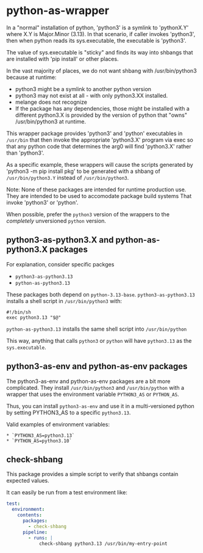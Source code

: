# python-as-wrapper

In a "normal" installation of python, 'python3' is a symlink
to 'pythonX.Y' where X.Y is Major.Minor (3.13).  In that scenario,
if caller invokes 'python3', then when python reads its sys.executable,
the executable is 'python3'.

The value of sys.executable is "sticky" and finds its way into shbangs that
are installed with 'pip install' or other places.

In the vast majority of places, we do not want shbang with
/usr/bin/python3 because at runtime:
 * python3 might be a symlink to another python version
 * python3 may not exist at all - with only python3.XX installed.
 * melange does not recognize
 * If the package has any dependencies, those might be installed
   with a different python3.X is provided by the version of python
   that "owns" /usr/bin/python3 at runtime.

This wrapper package provides 'python3' and 'python' executables in `/usr/bin`
that then invoke the appropriate 'python3.X' program via exec so that
any python code that determines the arg0 will find 'python3.X' rather than 'python3'.

As a specific example, these wrappers will cause the scripts generated by
'python3 -m pip install pkg' to be generated with a shbang of
`/usr/bin/python3.Y` instead of `/usr/bin/python3`.

Note: None of these packages are intended for runtime production use.
They are intended to be used to accomodate package build systems
That invoke 'python3' or 'python'.

When possible, prefer the `python3` version of the wrappers to the _completely_
unversioned `python` version.

## python3-as-python3.X and python-as-python3.X packages
For explanation, consider specific packges
 * `python3-as-python3.13`
 * `python-as-python3.13`

These packages both depend on `python-3.13-base`.
`python3-as-python3.13` installs a shell script in `/usr/bin/python3`
with:

    #!/bin/sh
    exec python3.13 "$@"

`python-as-python3.13` installs the same shell script into `/usr/bin/python`


This way, anything that calls `python3` or `python` will have `python3.13`
as the `sys.executable`.

## python3-as-env and python-as-env packages
The python3-as-env and python-as-env packages are a bit more complicated.
They install `/usr/bin/python3` and `/usr/bin/python` with a wrapper
that uses the environment variable `PYTHON3_AS` or `PYTHON_AS`.

Thus, you can install `python3-as-env` and use it in a multi-versioned
python by setting PYTHON3_AS to a specific `python3.13`.

Valid examples of environment variables:

    * `PYTHON3_AS=python3.13`
    * `PYTHON_AS=python3.10`

## check-shbang
This package provides a simple script to verify that shbangs contain
expected values.

It can easily be run from a test environment like:

```yaml
test:
  environment:
    contents:
      packages:
        - check-shbang
      pipeline:
        - runs: |
            check-shbang python3.13 /usr/bin/my-entry-point
```
